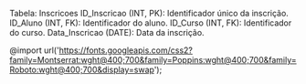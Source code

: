 Tabela: Inscricoes 
ID_Inscricao (INT, PK): Identificador único da inscrição. 
ID_Aluno (INT, FK): Identificador do aluno. 
ID_Curso (INT, FK): Identificador do curso. 
Data_Inscricao (DATE): Data da inscrição. 

@import url('https://fonts.googleapis.com/css2?family=Montserrat:wght@400;700&family=Poppins:wght@400;700&family=Roboto:wght@400;700&display=swap');